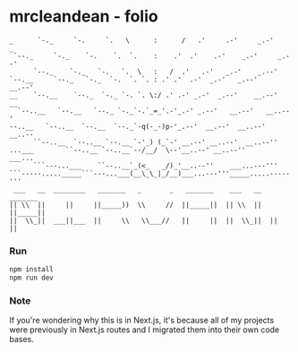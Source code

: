 # mrcleandean - folio

```
_      `-._     `-.     `.   \      :      /   .'     .-'     _.-'      _
 `--._     `-._    `-.    `.  `.    :    .'  .'    .-'    _.-'     _.--'
      `--._    `-._   `-.   `.  \   :   /  .'   .-'   _.-'    _.--'
`--.__     `--._   `-._  `-.  `. `. : .' .'  .-'  _.-'   _.--'     __.--'
__    `--.__    `--._  `-._ `-. `. \:/ .' .-' _.-'  _.--'    __.--'    __
  `--..__   `--.__   `--._ `-._`-.`_=_'.-'_.-' _.--'   __.--'   __..--'
--..__   `--..__  `--.__  `--._`-q(-_-)p-'_.--'  __.--'  __..--'   __..--
      ``--..__  `--..__ `--.__ `-'_) (_`-' __.--' __..--'  __..--''
...___        ``--..__ `--..__`--/__/  \--'__..--' __..--''        ___...
      ```---...___    ``--..__`_(<_   _/)_'__..--''    ___...---'''
```-----....._____```---...___(__\_\_|_/__)___...---'''_____.....-----'''
 ___   __  ________   _______   _       _   _______    ___   __   _______
|| \\  ||     ||     ||_____))  \\     //  ||_____||  || \\  ||  ||_____||
||  \\_||  ___||___  ||     \\   \\___//   ||     ||  ||  \\_||  ||     ||
```

### Run

```bash
npm install
npm run dev
```

### Note
If you're wondering why this is in Next.js, it's because all of my projects were previously in Next.js routes and I migrated them into their own code bases.

